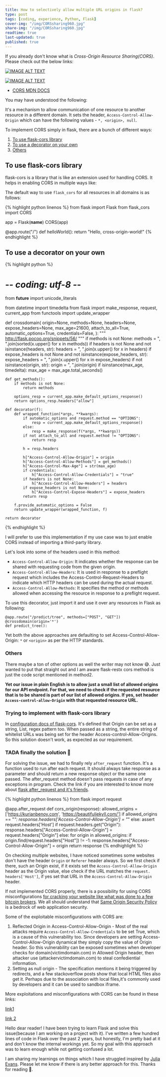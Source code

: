 ```yaml
---
title: How to selectively allow multiple URL origins in flask?
type: post
tags: [coding, experience, Python, Flask]
cover-img: "/img/CORSsharing960.jpg"
share-img: "/img/CORSsharing960.jpg"
readtime: true
last-updated: true
published: true
---
```


If you already don't know what is *Cross-Origin Resource Sharing(CORS)*. Please check out the below links:

[![IMAGE ALT TEXT](http://img.youtube.com/vi/Ka8vG5miErk/0.jpg)](http://www.youtube.com/watch?v=Ka8vG5miErk "Video Title")

[![IMAGE ALT TEXT](http://img.youtube.com/vi/tcLW5d0KAYE/0.jpg)](http://www.youtube.com/watch?v=tcLW5d0KAYE "Video Title")

- [CORS MDN DOCS](https://developer.mozilla.org/en-US/docs/Web/HTTP/CORS)

You may have understood the following:

It's a mechanism to allow communication of one resource to another resource in a different domain. It sets the header, `Access-Control-Allow-Origin`
which can have the following values - `*, <origin>, null`.

To implement CORS simply in flask, there are a bunch of different ways:

1. [To use flask-cors library](#to-use-flask-cors-library)
2. [To use a decorator on your own](#to-use-a-decorator-on-your-own)
3. [Others](#others)

## To use flask-cors library

flask-cors is a library that is like an extension used for handling CORS. It helps in enabling CORS in multiple ways like:

The default way to use `flask_cors` for all resources in all domains is as follows:

{% highlight python linenos %}
from flask import Flask
from flask_cors import CORS

app = Flask(__name__)
CORS(app)

@app.route("/")
def helloWorld():
  return "Hello, cross-origin-world!"
{% endhighlight %}


## To use a decorator on your own

{% highlight python %}
# -*- coding: utf-8 -*-
from __future__ import unicode_literals

from datetime import timedelta
from flask import make_response, request, current_app
from functools import update_wrapper


def crossdomain(
    origin=None,
    methods=None,
    headers=None,
    expose_headers=None,
    max_age=21600,
    attach_to_all=True,
    automatic_options=True,
    credentials=False,
):
    """
    http://flask.pocoo.org/snippets/56/
    """
    if methods is not None:
        methods = ", ".join(sorted(x.upper() for x in methods))
    if headers is not None and not isinstance(headers, str):
        headers = ", ".join(x.upper() for x in headers)
    if expose_headers is not None and not isinstance(expose_headers, str):
        expose_headers = ", ".join(x.upper() for x in expose_headers)
    if not isinstance(origin, str):
        origin = ", ".join(origin)
    if isinstance(max_age, timedelta):
        max_age = max_age.total_seconds()

    def get_methods():
        if methods is not None:
            return methods

        options_resp = current_app.make_default_options_response()
        return options_resp.headers["allow"]

    def decorator(f):
        def wrapped_function(*args, **kwargs):
            if automatic_options and request.method == "OPTIONS":
                resp = current_app.make_default_options_response()
            else:
                resp = make_response(f(*args, **kwargs))
            if not attach_to_all and request.method != "OPTIONS":
                return resp

            h = resp.headers

            h["Access-Control-Allow-Origin"] = origin
            h["Access-Control-Allow-Methods"] = get_methods()
            h["Access-Control-Max-Age"] = str(max_age)
            if credentials:
                h["Access-Control-Allow-Credentials"] = "true"
            if headers is not None:
                h["Access-Control-Allow-Headers"] = headers
            if expose_headers is not None:
                h["Access-Control-Expose-Headers"] = expose_headers
            return resp

        f.provide_automatic_options = False
        return update_wrapper(wrapped_function, f)

    return decorator
{% endhighlight %}

I will prefer to use this implementation if my use case was to just enable CORS instead 
of importing a third-party library. 

Let's look into some of the headers used in this method:

- `Access-Control-Allow-Origin`: It indicates whether the response can be shared with requesting code from the given origin.
- `Access-Control-Allow-Headers`: It is used in response to a preflight request which includes the Access-Control-Request-Headers to indicate which HTTP headers can be used during the actual request.
- `Access-Control-Allow-Methods`: It specifies the method or methods allowed when accessing the resource in response to a preflight request.

To use this decorator, just import it and use it over any resources in Flask as following:

```
@app.route("/predict/tree", methods=["POST", "GET"])
@crossdomain(origin='*')
def predict_tree():
```

Yet both the above approaches are defaulting to set Access-Control-Allow-Origin: `*` or `<origin>` as per the HTTP standards.

### Others

There maybe a ton of other options as well the writer may not know 😅. Just wanted to put that straight out and I am aware flask-restx cors method is
just the code script mentioned in method2.

**Yet our issue in plain English is to allow just a small list of allowed origins for our API endpoint. For that, we need to check if the requested resource that is to be
shared is part of our list of allowed origins. If yes, set header `Access-control-allow-Origin` with that requested resource URL.**

### Trying to implement with flask-cors library

In [configuration docs of flask-cors](https://flask-cors.readthedocs.io/en/latest/configuration.html). It's defined that Origin can be set as a string,
List, regex pattern too. When passed as a string, the entire string of whitelist URLs was being set for the header Access-control-Allow-Origins. So this
solution doesn't work, as expected as our requirement.

### TADA finally the solution 🤗

For solving the issue, we had to finally rely `after_request` function. It's a function used to run after each request. It should always
take response as a parameter and should return a new response object or the same one passed. The after_request method doesn't pass requests
in case of any exceptions in program. Check the link if you are interested to know more about [flask after_request and it's friends](https://pythonise.com/series/learning-flask/python-before-after-request).

{% highlight python linenos %}
from flask import request

@app.after_request
def cors_origin(response):
    allowed_origins = ['https://kurianbenoy.com', 'https://beautifuljekyll.com/']
    if allowed_origins == "*":
        response.headers['Access-Control-Allow-Origin'] = "*"
    else:
        assert request.headers['Host']
        if request.headers.get("Origin"):
            response.headers["Access-Control-Allow-Origin"]  = request.headers["Origin"]
        else:
            for origin in allowed_origins:
                if origin.find(request.headers["Host"]) != -1:
                    response.headers["Access-Control-Allow-Origin"] = origin
    return response
{% endhighlight %}

On checking multiple websites, I have noticed sometimes some websites don't have the header `Origin` or `Referer` header always. So we first check if there, such
an Origin exist, if it exists set the `Access-Control-Allow-Origin` header as the Origin value, else check if the URL matches the `request. headers['Host']`,
if yes set that URL in the `Access-Control-Allow-Origin` header.

If not implemented CORS properly, there is a possibility for using CORS misconfigurations [for cracking your website like
what was done to a few bitcoin brokers](https://portswigger.net/research/exploiting-cors-misconfigurations-for-bitcoins-and-bounties).
We all should understand that [Same Origin Security Policy](https://tools.ietf.org/html/rfc6454) is a bedrock of web application security.

Some of the exploitable misconfigurations with CORS are:

1. Reflected Origin in Access-Control-Allow-Origin - Most of the real attacks require `Access-Control-Allow-Credentials` to be set True, which is a cause
of this vulnerability too. Since developers are setting Access-Control-Allow-Origin dynamical they simply copy the value of Origin header. So this vulnerability
can be exposed sometimes when developer checks for domain(victimdomain.com) in Allowed Origin header, then attacker use (attackervictimdomain.com) to steal confediential information.
2. Setting as null origin - The specification mentions it being triggered by redirects, and a few stackoverflow posts show that local HTML files also get it. Perhaps due to the association with local files,it's commonly used by developers and it can be used to sandbox iframe.

More exploitations and misconfigurations with CORS can be found in these links:

[link1](https://book.hacktricks.xyz/pentesting-web/cors-bypass)

[link 2](https://portswigger.net/research/exploiting-cors-misconfigurations-for-bitcoins-and-bounties)


Hello dear reader! I have been trying to learn Flask and solve this issue(because I am working on a project with it). I've written a few hundred
lines of code in Flask over the past 2 years, but honestly, I'm pretty bad at it and don't know the internal workings yet. So my goal with this
approach was to learn enough while not getting confused a lot. 

I am sharing my learnings on things which I have struggled inspired by [Julia Evans](https://jvns.ca/blog/2021/05/24/blog-about-what-you-ve-struggled-with/). 
Please let me know if there is any better approach for this. Thanks for reading 🙏.
